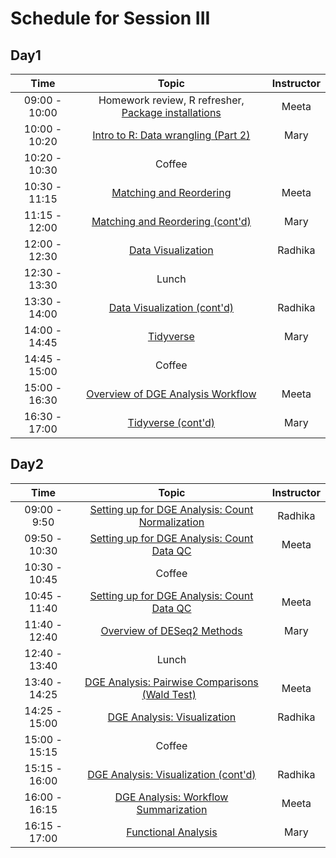 # Schedule for Session III

## Day1

| Time |  Topic  | Instructor |
|:-----------:|:----------:|:--------:|
| 09:00 - 10:00 | Homework review, R refresher, [Package installations](https://hbctraining.github.io/Intro-to-R-with-DGE/#packages-to-be-installed) | Meeta |
| 10:00 - 10:20 | [Intro to R: Data wrangling (Part 2)](https://hbctraining.github.io/Intro-to-R/lessons/05_introR-data-wrangling2.html) | Mary |
| 10:20 - 10:30 | Coffee  |  |
| 10:30 - 11:15 | [Matching and Reordering](https://hbctraining.github.io/Intro-to-R/lessons/06_matching_reordering.html) | Meeta |
| 11:15 - 12:00 | [Matching and Reordering (cont'd)](https://hbctraining.github.io/Intro-to-R/lessons/06_matching_reordering.html) | Mary |
| 12:00 - 12:30 | [Data Visualization](https://hbctraining.github.io/Intro-to-R/lessons/07_ggplot2.html) | Radhika |
| 12:30 - 13:30 | Lunch |  |
| 13:30 - 14:00 | [Data Visualization (cont'd)](https://hbctraining.github.io/Intro-to-R/lessons/07_ggplot2.html) | Radhika |
| 14:00 - 14:45 | [Tidyverse](https://hbctraining.github.io/Intro-to-R/lessons/08_intro_tidyverse.html) | Mary |
| 14:45 - 15:00 | Coffee  |
| 15:00 - 16:30 | [Overview of DGE Analysis Workflow](https://hbctraining.github.io/DGE_workshop_salmon/lessons/01_DGE_setup_and_overview.html) | Meeta |
| 16:30 - 17:00 | [Tidyverse (cont'd)](https://hbctraining.github.io/Intro-to-R/lessons/08_intro_tidyverse.html) | Mary |



## Day2

| Time |  Topic  | Instructor |
|:-----------:|:----------:|:--------:|
| 09:00 - 9:50 | [Setting up for DGE Analysis: Count Normalization](https://hbctraining.github.io/DGE_workshop_salmon/lessons/02_DGE_count_normalization.html) | Radhika |
| 09:50 - 10:30 | [Setting up for DGE Analysis: Count Data QC](https://hbctraining.github.io/DGE_workshop_salmon/lessons/03_DGE_QC_analysis.html) | Meeta |
| 10:30 - 10:45 | Coffee | |
| 10:45 - 11:40 | [Setting up for DGE Analysis: Count Data QC](https://hbctraining.github.io/DGE_workshop_salmon/lessons/03_DGE_QC_analysis.html) | Meeta |
| 11:40 - 12:40 | [Overview of DESeq2 Methods](https://hbctraining.github.io/DGE_workshop_salmon/lessons/04_DGE_DESeq2_analysis.html) | Mary |
| 12:40 - 13:40 | Lunch |  |
| 13:40 - 14:25 | [DGE Analysis: Pairwise Comparisons (Wald Test)](https://hbctraining.github.io/DGE_workshop_salmon/lessons/05_DGE_DESeq2_analysis2.html)   | Meeta |
| 14:25 - 15:00 | [DGE Analysis: Visualization](https://hbctraining.github.io/DGE_workshop_salmon/lessons/06_DGE_visualizing_results.html) | Radhika |
| 15:00 - 15:15 | Coffee  |  |
| 15:15 - 16:00 | [DGE Analysis: Visualization (cont'd)](https://hbctraining.github.io/DGE_workshop_salmon/lessons/06_DGE_visualizing_results.html) | Radhika |
| 16:00 - 16:15 | [DGE Analysis: Workflow Summarization](https://hbctraining.github.io/DGE_workshop_salmon/lessons/07_DGE_summarizing_workflow.html) | Meeta |
| 16:15 - 17:00 | [Functional Analysis](https://hbctraining.github.io/DGE_workshop_salmon/lessons/10_functional_analysis.html) | Mary |

